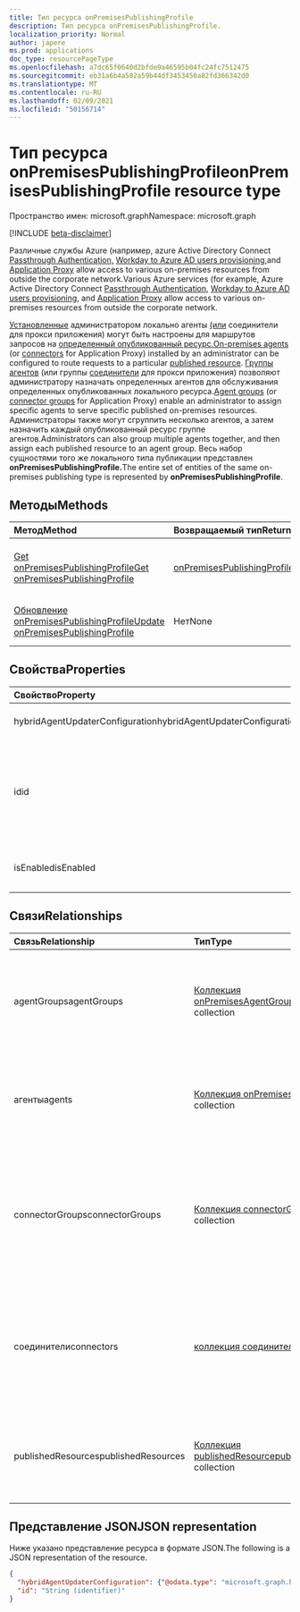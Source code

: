 ```yaml
---
title: Тип ресурса onPremisesPublishingProfile
description: Тип ресурса onPremisesPublishingProfile.
localization_priority: Normal
author: japere
ms.prod: applications
doc_type: resourcePageType
ms.openlocfilehash: a7dc65f0640d2bfde9a46595b04fc24fc7512475
ms.sourcegitcommit: eb31a6b4a582a59b44df3453450a82fd366342d0
ms.translationtype: MT
ms.contentlocale: ru-RU
ms.lasthandoff: 02/09/2021
ms.locfileid: "50156714"
---
```

# <a name="onpremisespublishingprofile-resource-type"></a><span data-ttu-id="6c439-103">Тип ресурса onPremisesPublishingProfile</span><span class="sxs-lookup"><span data-stu-id="6c439-103">onPremisesPublishingProfile resource type</span></span>

<span data-ttu-id="6c439-104">Пространство имен: microsoft.graph</span><span class="sxs-lookup"><span data-stu-id="6c439-104">Namespace: microsoft.graph</span></span>

[!INCLUDE [beta-disclaimer](../../includes/beta-disclaimer.md)]

<span data-ttu-id="6c439-105">Различные службы Azure (например, azure Active Directory Connect [Passthrough Authentication,](/azure/active-directory/hybrid/how-to-connect-pta) [Workday to Azure AD users provisioning,](/azure/active-directory/saas-apps/workday-inbound-tutorial)and [Application Proxy](https://aka.ms/whyappproxy) allow access to various on-premises resources from outside the corporate network.</span><span class="sxs-lookup"><span data-stu-id="6c439-105">Various Azure services (for example, Azure Active Directory Connect [Passthrough Authentication](/azure/active-directory/hybrid/how-to-connect-pta), [Workday to Azure AD users provisioning](/azure/active-directory/saas-apps/workday-inbound-tutorial), and [Application Proxy](https://aka.ms/whyappproxy) allow access to various on-premises resources from outside the corporate network.</span></span>

<span data-ttu-id="6c439-106">[Установленные](onpremisesagent.md) администратором локально агенты [(или](connector.md) соединители для прокси приложения) могут быть настроены для маршрутов запросов на [определенный опубликованный ресурс.](publishedresource.md)</span><span class="sxs-lookup"><span data-stu-id="6c439-106">[On-premises agents](onpremisesagent.md) (or [connectors](connector.md) for Application Proxy) installed by an administrator can be configured to route requests to a particular [published resource](publishedresource.md).</span></span>
<span data-ttu-id="6c439-107">[Группы агентов](onpremisesagentgroup.md) (или группы [соединители](connectorgroup.md) для прокси приложения) позволяют администратору назначать определенных агентов для обслуживания определенных опубликованных локального ресурса.</span><span class="sxs-lookup"><span data-stu-id="6c439-107">[Agent groups](onpremisesagentgroup.md) (or [connector groups](connectorgroup.md) for Application Proxy) enable an administrator to assign specific agents to serve specific published on-premises resources.</span></span> <span data-ttu-id="6c439-108">Администраторы также могут сгруппить несколько агентов, а затем назначить каждый опубликованный ресурс группе агентов.</span><span class="sxs-lookup"><span data-stu-id="6c439-108">Administrators can also group multiple agents together, and then assign each published resource to an agent group.</span></span> <span data-ttu-id="6c439-109">Весь набор сущностями того же локального типа публикации представлен **onPremisesPublishingProfile.**</span><span class="sxs-lookup"><span data-stu-id="6c439-109">The entire set of entities of the same on-premises publishing type is represented by **onPremisesPublishingProfile**.</span></span>

## <a name="methods"></a><span data-ttu-id="6c439-110">Методы</span><span class="sxs-lookup"><span data-stu-id="6c439-110">Methods</span></span>

| <span data-ttu-id="6c439-111">Метод</span><span class="sxs-lookup"><span data-stu-id="6c439-111">Method</span></span>       | <span data-ttu-id="6c439-112">Возвращаемый тип</span><span class="sxs-lookup"><span data-stu-id="6c439-112">Return Type</span></span> | <span data-ttu-id="6c439-113">Описание</span><span class="sxs-lookup"><span data-stu-id="6c439-113">Description</span></span> |
|:-------------|:------------|:------------|
| [<span data-ttu-id="6c439-114">Get onPremisesPublishingProfile</span><span class="sxs-lookup"><span data-stu-id="6c439-114">Get onPremisesPublishingProfile</span></span>](../api/onpremisespublishingprofile-get.md) | [<span data-ttu-id="6c439-115">onPremisesPublishingProfile</span><span class="sxs-lookup"><span data-stu-id="6c439-115">onPremisesPublishingProfile</span></span>](onpremisespublishingprofile.md) | <span data-ttu-id="6c439-116">Чтение свойств и связей объекта **onPremisesPublishingProfile.**</span><span class="sxs-lookup"><span data-stu-id="6c439-116">Read the properties and relationships of an **onPremisesPublishingProfile** object.</span></span> |
| [<span data-ttu-id="6c439-117">Обновление onPremisesPublishingProfile</span><span class="sxs-lookup"><span data-stu-id="6c439-117">Update onPremisesPublishingProfile</span></span>](../api/onpremisespublishingprofile-update.md) | <span data-ttu-id="6c439-118">Нет</span><span class="sxs-lookup"><span data-stu-id="6c439-118">None</span></span> | <span data-ttu-id="6c439-119">Обновление объекта [onPremisesPublishingProfile.](onpremisespublishingprofile.md)</span><span class="sxs-lookup"><span data-stu-id="6c439-119">Update an [onPremisesPublishingProfile](onpremisespublishingprofile.md) object.</span></span> |

## <a name="properties"></a><span data-ttu-id="6c439-120">Свойства</span><span class="sxs-lookup"><span data-stu-id="6c439-120">Properties</span></span>

| <span data-ttu-id="6c439-121">Свойство</span><span class="sxs-lookup"><span data-stu-id="6c439-121">Property</span></span>     | <span data-ttu-id="6c439-122">Тип</span><span class="sxs-lookup"><span data-stu-id="6c439-122">Type</span></span>        | <span data-ttu-id="6c439-123">Описание</span><span class="sxs-lookup"><span data-stu-id="6c439-123">Description</span></span> |
|:-------------|:------------|:------------|
|<span data-ttu-id="6c439-124">hybridAgentUpdaterConfiguration</span><span class="sxs-lookup"><span data-stu-id="6c439-124">hybridAgentUpdaterConfiguration</span></span>|[<span data-ttu-id="6c439-125">hybridAgentUpdaterConfiguration</span><span class="sxs-lookup"><span data-stu-id="6c439-125">hybridAgentUpdaterConfiguration</span></span>](hybridagentupdaterconfiguration.md)| <span data-ttu-id="6c439-126">Представляет объект **hybridAgentUpdaterConfiguration.**</span><span class="sxs-lookup"><span data-stu-id="6c439-126">Represents a **hybridAgentUpdaterConfiguration** object.</span></span>|
|<span data-ttu-id="6c439-127">id</span><span class="sxs-lookup"><span data-stu-id="6c439-127">id</span></span>|<span data-ttu-id="6c439-128">String</span><span class="sxs-lookup"><span data-stu-id="6c439-128">String</span></span>| <span data-ttu-id="6c439-129">Представляет тип публикации.</span><span class="sxs-lookup"><span data-stu-id="6c439-129">Represents a publishing type.</span></span> <span data-ttu-id="6c439-130">Возможные значения: `applicationProxy`, `exchangeOnline`, `authentication`, `provisioning`, `adAdministration`.</span><span class="sxs-lookup"><span data-stu-id="6c439-130">Possible values are: `applicationProxy`, `exchangeOnline`, `authentication`, `provisioning`, `adAdministration`.</span></span> <span data-ttu-id="6c439-131">Только для чтения.</span><span class="sxs-lookup"><span data-stu-id="6c439-131">Read-only.</span></span>|
|<span data-ttu-id="6c439-132">isEnabled</span><span class="sxs-lookup"><span data-stu-id="6c439-132">isEnabled</span></span>|<span data-ttu-id="6c439-133">Boolean</span><span class="sxs-lookup"><span data-stu-id="6c439-133">Boolean</span></span>| <span data-ttu-id="6c439-134">Представляет, включен ли прокси приложения [Azure AD](https://aka.ms/whyappproxy) для клиента.</span><span class="sxs-lookup"><span data-stu-id="6c439-134">Represents if [Azure AD Application Proxy](https://aka.ms/whyappproxy) is enabled for the tenant.</span></span> |

## <a name="relationships"></a><span data-ttu-id="6c439-135">Связи</span><span class="sxs-lookup"><span data-stu-id="6c439-135">Relationships</span></span>

| <span data-ttu-id="6c439-136">Связь</span><span class="sxs-lookup"><span data-stu-id="6c439-136">Relationship</span></span> | <span data-ttu-id="6c439-137">Тип</span><span class="sxs-lookup"><span data-stu-id="6c439-137">Type</span></span>        | <span data-ttu-id="6c439-138">Описание</span><span class="sxs-lookup"><span data-stu-id="6c439-138">Description</span></span> |
|:-------------|:------------|:------------|
|<span data-ttu-id="6c439-139">agentGroups</span><span class="sxs-lookup"><span data-stu-id="6c439-139">agentGroups</span></span>|<span data-ttu-id="6c439-140">[Коллекция onPremisesAgentGroup](onpremisesagentgroup.md)</span><span class="sxs-lookup"><span data-stu-id="6c439-140">[onPremisesAgentGroup](onpremisesagentgroup.md) collection</span></span>| <span data-ttu-id="6c439-141">Список существующих объектов **onPremisesAgentGroup.**</span><span class="sxs-lookup"><span data-stu-id="6c439-141">List of existing **onPremisesAgentGroup** objects.</span></span> <span data-ttu-id="6c439-142">Только для чтения.</span><span class="sxs-lookup"><span data-stu-id="6c439-142">Read-only.</span></span> <span data-ttu-id="6c439-143">Допускается значение null.</span><span class="sxs-lookup"><span data-stu-id="6c439-143">Nullable.</span></span>|
|<span data-ttu-id="6c439-144">агенты</span><span class="sxs-lookup"><span data-stu-id="6c439-144">agents</span></span>|<span data-ttu-id="6c439-145">[Коллекция onPremisesAgent](onpremisesagent.md)</span><span class="sxs-lookup"><span data-stu-id="6c439-145">[onPremisesAgent](onpremisesagent.md) collection</span></span>| <span data-ttu-id="6c439-146">Список существующих **объектов onPremisesAgent.**</span><span class="sxs-lookup"><span data-stu-id="6c439-146">List of existing **onPremisesAgent** objects.</span></span> <span data-ttu-id="6c439-147">Только для чтения.</span><span class="sxs-lookup"><span data-stu-id="6c439-147">Read-only.</span></span> <span data-ttu-id="6c439-148">Допускается значение null.</span><span class="sxs-lookup"><span data-stu-id="6c439-148">Nullable.</span></span>|
|<span data-ttu-id="6c439-149">connectorGroups</span><span class="sxs-lookup"><span data-stu-id="6c439-149">connectorGroups</span></span>|<span data-ttu-id="6c439-150">[Коллекция connectorGroup](connectorgroup.md)</span><span class="sxs-lookup"><span data-stu-id="6c439-150">[connectorGroup](connectorgroup.md) collection</span></span>| <span data-ttu-id="6c439-151">Список существующих объектов **connectorGroup для** приложений, опубликованных через прокси приложения.</span><span class="sxs-lookup"><span data-stu-id="6c439-151">List of existing **connectorGroup** objects for applications published through Application Proxy.</span></span> <span data-ttu-id="6c439-152">Только для чтения.</span><span class="sxs-lookup"><span data-stu-id="6c439-152">Read-only.</span></span> <span data-ttu-id="6c439-153">Допускается значение null.</span><span class="sxs-lookup"><span data-stu-id="6c439-153">Nullable.</span></span>|
|<span data-ttu-id="6c439-154">соединители</span><span class="sxs-lookup"><span data-stu-id="6c439-154">connectors</span></span>|<span data-ttu-id="6c439-155">[коллекция соединители](connector.md)</span><span class="sxs-lookup"><span data-stu-id="6c439-155">[connector](connector.md) collection</span></span>| <span data-ttu-id="6c439-156">Список существующих объектов **соединитений** для приложений, опубликованных через прокси приложения.</span><span class="sxs-lookup"><span data-stu-id="6c439-156">List of existing **connector** objects for applications published through Application Proxy.</span></span> <span data-ttu-id="6c439-157">Только для чтения.</span><span class="sxs-lookup"><span data-stu-id="6c439-157">Read-only.</span></span> <span data-ttu-id="6c439-158">Допускается значение null.</span><span class="sxs-lookup"><span data-stu-id="6c439-158">Nullable.</span></span>|
|<span data-ttu-id="6c439-159">publishedResources</span><span class="sxs-lookup"><span data-stu-id="6c439-159">publishedResources</span></span>|<span data-ttu-id="6c439-160">[Коллекция publishedResource](publishedresource.md)</span><span class="sxs-lookup"><span data-stu-id="6c439-160">[publishedResource](publishedresource.md) collection</span></span>| <span data-ttu-id="6c439-161">Список существующих **объектов publishedResource.**</span><span class="sxs-lookup"><span data-stu-id="6c439-161">List of existing **publishedResource** objects.</span></span> <span data-ttu-id="6c439-162">Только для чтения.</span><span class="sxs-lookup"><span data-stu-id="6c439-162">Read-only.</span></span> <span data-ttu-id="6c439-163">Допускается значение null.</span><span class="sxs-lookup"><span data-stu-id="6c439-163">Nullable.</span></span>|

## <a name="json-representation"></a><span data-ttu-id="6c439-164">Представление JSON</span><span class="sxs-lookup"><span data-stu-id="6c439-164">JSON representation</span></span>

<span data-ttu-id="6c439-165">Ниже указано представление ресурса в формате JSON.</span><span class="sxs-lookup"><span data-stu-id="6c439-165">The following is a JSON representation of the resource.</span></span>

<!-- {
  "blockType": "resource",
  "optionalProperties": [

  ],
  "@odata.type": "microsoft.graph.onPremisesPublishingProfile",
  "keyProperty": "id"
}-->

```json
{
  "hybridAgentUpdaterConfiguration": {"@odata.type": "microsoft.graph.hybridAgentUpdaterConfiguration"},
  "id": "String (identifier)"
}
```

<!-- uuid: 16cd6b66-4b1a-43a1-adaf-3a886856ed98
2019-02-04 14:57:30 UTC -->
<!-- {
  "type": "#page.annotation",
  "description": "onPremisesPublishingProfile resource",
  "keywords": "",
  "section": "documentation",
  "tocPath": ""
}-->



